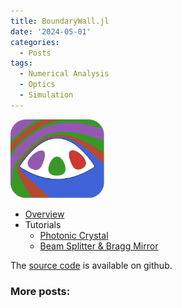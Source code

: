 ```yaml
---
title: BoundaryWall.jl
date: '2024-05-01'
categories:
  - Posts
tags:
  - Numerical Analysis
  - Optics
  - Simulation
---
```


<!-- class="center"/> -->
<img src="docs/src/assets/logo.svg" alt="logo" width="150"/>

+ [Overview](./docs/overview)
+ Tutorials
  + [Photonic Crystal](./docs/tutorials/photonic)
  + [Beam Splitter & Bragg Mirror](./docs/tutorials/mirror)
  <!-- + [Photonic Crystal](./docs/tutorials/photonic) -->

The [source code](https://github.com/biestro/BoundaryWall.jl) is available on github.

### More posts:
